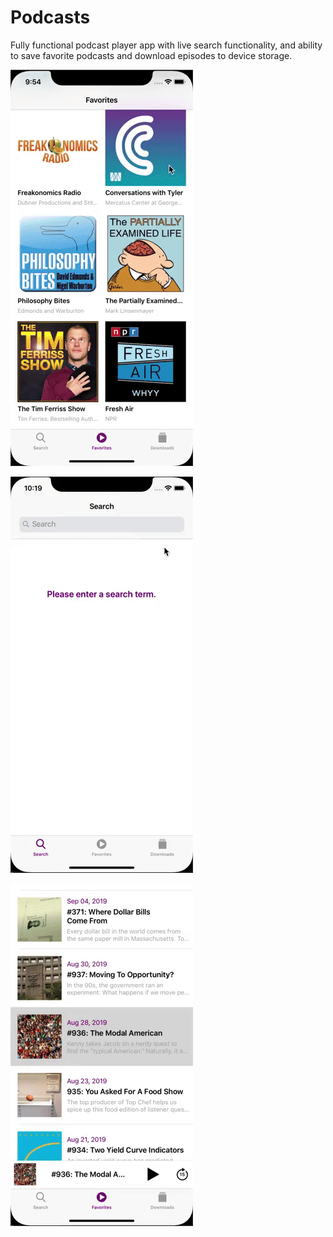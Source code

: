 # Podcasts

Fully functional podcast player app with live search functionality, and ability to save favorite podcasts and download episodes to device storage.

![Player Demo](demo/player_demo.gif)

![Favorites Demo](demo/favorites_demo.gif)

![Downloads Demo](demo/downloads_demo.gif)
